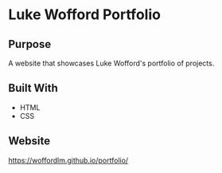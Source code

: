 # Luke Wofford Portfolio

## Purpose
A website that showcases Luke Wofford's portfolio of projects. 

## Built With
* HTML
* CSS

## Website
 https://woffordlm.github.io/portfolio/

